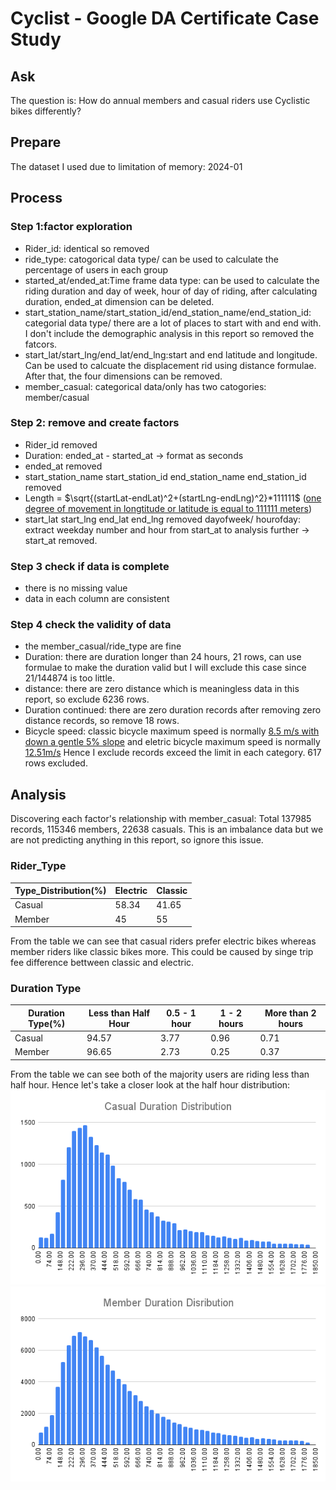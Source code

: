 # Cyclist - Google DA Certificate Case Study
## Ask
The question is: How do annual members and casual riders use Cyclistic bikes differently?
## Prepare
The dataset I used due to limitation of memory: 2024-01
## Process
### Step 1:factor exploration
- Rider_id: identical so removed
- ride_type: catogorical data type/ can be used to calculate the percentage of users in each group
- started_at/ended_at:Time frame data type: can be used to calculate the riding duration and day of week, hour of day of riding, after calculating duration, ended_at dimension can be deleted.
- start_station_name/start_station_id/end_station_name/end_station_id: categorial data type/ there are a lot of places to start with and end with. I don't include the demographic analysis in this report so removed the fatcors.
- start_lat/start_lng/end_lat/end_lng:start and end latitude and longitude. Can be used to calcuate the displacement rid using distance formulae. After that, the four dimensions can be removed.
- member_casual: categorical data/only has two catogories: member/casual
### Step 2: remove and create factors
- Rider_id removed
- Duration: ended_at - started_at -> format as seconds
- ended_at removed
- start_station_name	start_station_id	end_station_name	end_station_id removed
- Length = $`\sqrt{(startLat-endLat)^2+(startLng-endLng)^2}*111111`$ ([one degree of movement in longtitude or latitude is equal to 111111 meters](https://gis.stackexchange.com/questions/5821/calculating-latitude-longitude-x-miles-from-point#:~:text=The%20northwards%20displacement%20is%20r,(latitude)%20%2F%20111111%20degrees.))
- start_lat	start_lng	end_lat	end_lng removed
  dayofweek/ hourofday: extract weekday number and hour from start_at to analysis further -> start_at removed.
### Step 3 check if data is complete
- there is no missing value
- data in each column are consistent
### Step 4 check the validity of data
- the member_casual/ride_type are fine
- Duration: there are duration longer than 24 hours, 21 rows, can use formulae to make the duration valid but I will exclude this case since 21/144874 is too little.
- distance: there are zero distance which is meaningless data in this report, so exclude 6236 rows.
- Duration continued: there are zero duration records after removing zero distance records, so remove 18 rows.
- Bicycle speed: classic bicycle maximum speed is normally [8.5 m/s with down a gentle 5% slope](https://road-bike.co.uk/articles/average-speed.php#:~:text=Average%20speed%20-%20indications&text=Beginner%2C%20short%20distance%20(say%2010,)%3A%20average%20around%2016-19) and eletric bicycle maximum speed is normally [12.51m/s](https://www.gazellebikes.com/en-us/how-fast-do-electric-bikes-go#:~:text=Pedal%20assist%20motor&text=Most%20ebikes%20stop%20providing%20electric,into%20the%20current%20classification%20system.) Hence I exclude records exceed the limit in each category. 617 rows excluded.
## Analysis
Discovering each factor's relationship with member_casual:
Total 137985 records, 115346 members, 22638 casuals. This is an imbalance data but we are not predicting anything in this report, so ignore this issue.
### Rider_Type
Type_Distribution(%)  | Electric | Classic
------------- | ------------- | -------------
Casual  | 58.34  |  41.65
Member  | 45  |  55

From the table we can see that casual riders prefer electric bikes whereas member riders like classic bikes more. This could be caused by singe trip fee difference bettween classic and electric.
### Duration Type
Duration Type(%)  | Less than Half Hour | 0.5 - 1 hour | 1 - 2 hours | More than 2 hours
------------- | ------------- | ------------- | ------------- | ------------- 
Casual  | 94.57  |  3.77 | 0.96 | 0.71
Member  | 96.65  |  2.73 | 0.25 | 0.37

From the table we can see both of the majority users are riding less than half hour. Hence let's take a closer look at the half hour distribution:
![Alt text](Casual_Duration_Distribution.png)     ![Alt text](Member_Duration_Distribution.png)  
